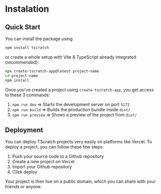 # Instalation

## Quick Start

You can install the package using

```bash
npm install tscratch
```

or create a whole setup with Vite & TypeScript already integrated (recommended):

```bash
npx create-tscratch-app@latest project-name
cd project-name
npm install
```

Once you've created a project using `create-tscratch-app`, you get access to
these 3 commands:

1. `npm run dev`     => Starts the development server on port `5173`
2. `npm run build`   => Builds the production bundle inside `dist/`
2. `npm run preview` => Shows a preview of the project from `dist/`

## Deployment

You can deploy TScratch projects very easily on platforms like Vercel. To
deploy a project, you can follow these few steps:

1. Push your source code to a Github repository
2. Create a new project on Vercel
3. Import your Github repository
4. Click deploy

Your project is then live on a public domain, which you can share with
your friends or anyone.